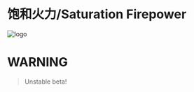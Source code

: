 # 饱和火力/Saturation Firepower
![logo](https://github.com/RA2EXE/Saturation-Firepower/assets/119042209/e39d7de5-09ea-4fd6-b815-674141e0557c)

# WARNING
>Unstable beta! 